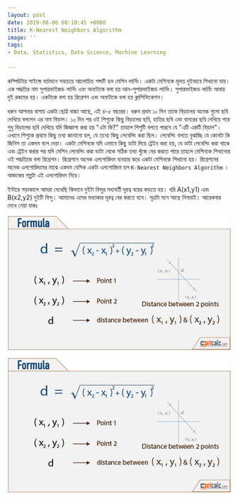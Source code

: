 ```yaml
---
layout: post
date: 2019-08-06 08:10:45 +0000
title: K-Nearest Neighbors Algorithm
image: ''
tags:
- Data, Statistics, Data Science, Machine Learning

---
```

কম্পিউটার সাইন্সে বর্তমানে সবচেয়ে আলোচিত শব্দটি হল মেশিন লার্নিং। একটা মেশিনকে মূলত দুইভাবে শিখানো যায়। এক পদ্ধতির নাম সুপারভাইজড লার্নিং এবং অন্যটাকে বলা হয় আন-সুপারভাইজড লার্নিং। সুপারভাইজড লার্নিং আবার দুই রকমের হয়। একটাকে বলা হয় রিগ্রেশন এবং অন্যটাকে বলা হয় ক্লাসিফিকেশন।

ধরুন আপনার বাসায় একটা ছোট্ট বাচ্চা আছে, এই ৪-৫ বছরের। ধরুন প্রথম ১০ দিন তাকে বিড়ালের অনেক গুলো ছবি দেখিয়ে বললেন এর নাম বিড়াল। ১০ দিন পর ওই শিশুকে কিছু বিড়ালের ছবি, হাতির ছবি এবং বানরের ছবি দেখিয়ে পরে শুধু বিড়ালের ছবি দেখিয়ে যদি জিজ্ঞাসা করা হয় "এটা কি?" তাহলে শিশুটি বলতে পারবে যে "এটি একটি বিড়াল"। এখানে শিশুকে প্রথমে কিছু তথ্য জানানো হল, যে তথ্যে কিছু লেবেলিং করা ছিল। লেবেলিং বলতে বুঝাচ্ছি যে কোনটা কি জিনিস তা একদম বলে দেয়া। একটা মেশিনকে যদি এভাবে কিছু ডাটা দিয়ে ট্রেইন করা হয়, যে ডাটা লেবেলিং করা থাকে এবং ট্রেইন করার পর যদি মেশিন লেবেলিং করা ডাটা থেকে সঠিক তথ্য খুঁজে বের করতে পারে তাহলে মেশিনকে শিখানোর ওই পদ্ধতিকে বলা রিগ্রেশন। রিগ্রেশনে অনেক এলগোরিদম ব্যবহার করে একটা মেশিনকে শিখানো হয়। রিগ্রেশনের অনেক এলগোরিদমের মাঝে একদম বেসিক একটা এলগোরিদম হল `K-Nearest Neighbors Algorithm` । আজকের গল্পটা এই এলগোরিদম নিয়ে।

ইন্টারে পড়াকালে আমরা দেখেছি কিভাবে দুইটা বিন্দুর মধ্যবর্তী দূরত্ব বয়ের কড়তে হয়। ধরি A(x1,y1) এবং B(x2,y2) দুইটি বিন্দু। আমাদের এদের মধ্যাকার দূরত্ব বের করতে হবে। সূত্রটা মনে আছে নিশ্চয়ই। আরেকবার দেখে নেয়া যাকঃ

![](/uploads/distance-between-two-points.png)

<center><img src="/uploads/distance-between-two-points.png" style=""></center>